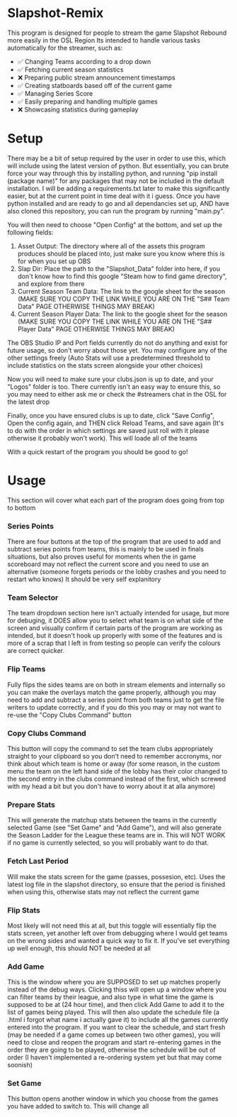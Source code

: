 # Slapshot-Remix
This program is designed for people to stream the game Slapshot Rebound more easily in the OSL Region
Its intended to handle various tasks automatically for the streamer, such as:
- ✅ Changing Teams according to a drop down
- ✅ Fetching current season statistics
- ❌ Preparing public stream announcement timestamps
- ✅ Creating statboards based off of the current game
- ✅ Managing Series Score
- ✅ Easily preparing and handling multiple games
- ❌ Showcasing statistics during gameplay

# Setup
There may be a bit of setup required by the user in order to use this, which will include using the latest version of python. But essentially, you can brute force your way through this by installing python, and running "pip install (package name)" for any packages that may not be included in the default installation. I will be adding a requirements.txt later to make this significantly easier, but at the current point in time deal with it i guess.
Once you have python installed and are ready to go and all dependancies set up, AND have also cloned this repository, you can run the program by running "main.py".

You will then need to choose "Open Config" at the bottom, and set up the following fields:
  1. Asset Output: The directory where all of the assets this program produces should be placed into, just make sure you know where this is for when you set up OBS
  2. Slap Dir: Place the path to the "Slapshot_Data" folder into here, if you don't know how to find this google "Steam how to find game directory", and explore from there
  3. Current Season Team Data: The link to the google sheet for the season (MAKE SURE YOU COPY THE LINK WHILE YOU ARE ON THE "S## Team Data" PAGE OTHERWISE THINGS MAY BREAK)
  4. Current Season Player Data: The link to the google sheet for the season (MAKE SURE YOU COPY THE LINK WHILE YOU ARE ON THE "S## Player Data" PAGE OTHERWISE THINGS MAY BREAK)

The OBS Studio IP and Port fields currently do not do anything and exist for future usage, so don't worry about those yet. You may configure any of the other settings freely (Auto Stats will use a predetermined threshold to include statistics on the stats screen alongside your other choices)

Now you will need to make sure your clubs.json is up to date, and your "Logos" folder is too. There currently isn't an easy way to ensure this, so you may need to either ask me or check the #streamers chat in the OSL for the latest drop

Finally, once you have ensured clubs is up to date, click "Save Config", Open the config again, and THEN click Reload Teams, and save again (It's to do with the order in which settings are saved just roll with it please otherwise it probably won't work). This will loade all of the teams

With a quick restart of the program you should be good to go!

# Usage
This section will cover what each part of the program does going from top to bottom
### Series Points
There are four buttons at the top of the program that are used to add and subtract series points from teams, this is mainly to be used in finals situations, but also proves useful for moments when the in game scoreboard may not reflect the current score and you need to use an alternative (someone forgets periods or the lobby crashes and you need to restart who knows)
It should be very self explanitory
### Team Selector
The team dropdown section here isn't actually intended for usage, but more for debuging, it DOES allow you to select what team is on what side of the screen and visually confirm if certain parts of the program are working as intended, but it doesn't hook up properly with some of the features and is more of a scrap that I left in from testing so people can verify the colours are correct quicker.
### Flip Teams
Fully flips the sides teams are on both in stream elements and internally so you can make the overlays match the game properly, although you may need to add and subtract a series point from both teams just to get the file writers to update correctly, and if you do this you may or may not want to re-use the "Copy Clubs Command" button
### Copy Clubs Command
This button will copy the command to set the team clubs appropriately straight to your clipboard so you don't need to remember accronyms, nor think about which team is home or away (for some reason, in the custom menu the team on the left hand side of the lobby has their color changed to the second entry in the clubs command instead of the first, which screwed with my head a bit but you don't have to worry about it at alla anymore)
### Prepare Stats
This will generate the matchup stats between the teams in the currently selected Game (see "Set Game" and "Add Game"), and will also generate the Season Ladder for the League these teams are in. This will NOT WORK if no game is currently selected, so you will probably want to do that.
### Fetch Last Period
Will make the stats screen for the game (passes, possesion, etc). Uses the latest log file in the slapshot directory, so ensure that the period is finished when using this, otherwise stats may not reflect the current game
### Flip Stats
Most likely will not need this at all, but this toggle will essentially flip the stats screen, yet another left over from debugging where I would get teams on the wrong sides and wanted a quick way to fix it. If you've set everything up well enough, this should NOT be needed at all
### Add Game
This is the window where you are SUPPOSED to set up matches properly instead of the debug ways. Clicking thiss will open up a window where you can filter teams by their league, and also type in what time the game is supposed to be at (24 hour time), and then click Add Game to add it to the list of games being played. This will then also update the schedule file (a .html i forgot what name i actually gave it) to include all the games currently entered into the program. If you want to clear the schedule, and start fresh (may be needed if a game comes up between two other games), you will need to close and reopen the program and start re-entering games in the order they are going to be played, otherwise the schedule will be out of order (I haven't implemented a re-ordering system yet but that may come soonish)
### Set Game
This button opens another window in which you choose from the games you have added to switch to. This will change all
